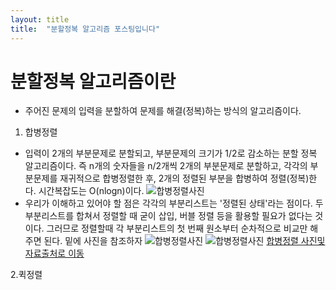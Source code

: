 ```yaml
---
layout: title
title:  "분할정복 알고리즘 포스팅입니다"
---
```

# 분할정복 알고리즘이란
* 주어진 문제의 입력을 분할하여 문제를 해결(정복)하는 방식의 알고리즘이다.

1. 합병정렬
* 입력이 2개의 부분문제로 분할되고, 부분문제의 크기가 1/2로 감소하는 분할 정복 알고리즘이다. 즉 n개의 숫자들을 n/2개씩 2개의 부분문제로 분할하고, 각각의 부분문제를 재귀적으로  합병정렬한 후, 2개의 정렬된 부분을 합병하여 정렬(정복)한다. 시간복잡도는 O(nlogn)이다.
![합병정렬사진](https://img1.daumcdn.net/thumb/R1920x0/?scode=mtistory2&fname=https%3A%2F%2Fblog.kakaocdn.net%2Fdn%2F07jQt%2Fbtq1lao22zT%2FKkr0QfF1VGxi3bfGYp2r61%2Fimg.png)
* 우리가 이해하고 있어야 할 점은 각각의 부분리스트는 '정렬된 상태'라는 점이다. 두 부분리스트를 합쳐서 정렬할 때 굳이 삽입, 버블 정렬 등을 활용할 필요가 없다는 것이다. 그러므로 정렬할때 각 부분리스트의 첫 번째 원소부터 순차적으로 비교만 해주면 된다. 밑에 사진을 참조하자 
![합병정렬사진](https://img1.daumcdn.net/thumb/R1280x0/?scode=mtistory2&fname=https%3A%2F%2Fblog.kakaocdn.net%2Fdn%2FbjBCBE%2Fbtq1vhtPShg%2Fd2HmOR4b6cwUqrYIAx3uaK%2Fimg.png)
![합병정렬사진](https://img1.daumcdn.net/thumb/R1280x0/?scode=mtistory2&fname=https%3A%2F%2Fblog.kakaocdn.net%2Fdn%2Frjyml%2Fbtq1s4INpId%2F5FzGY2j0NGhDRxflJRl9K1%2Fimg.png)
[합병정렬 사진및 자료출처로 이동](https://blog.naver.com/billyryoo/222616310296)

2.퀵정렬
